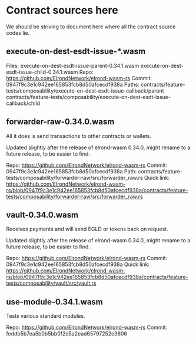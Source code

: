 # Contract sources here

We should be striving to document here where all the contract source codes lie.

## execute-on-dest-esdt-issue-*.wasm

Files:
    execute-on-dest-esdt-issue-parent-0.34.1.wasm
    execute-on-dest-esdt-issue-child-0.34.1.wasm
Repo: https://github.com/ElrondNetwork/elrond-wasm-rs
Commit: 0947f9c3e1c942ee165853fcb8d50afcecdf938a
Paths:
    contracts/feature-tests/composability/execute-on-dest-esdt-issue-callback/parent
    contracts/feature-tests/composability/execute-on-dest-esdt-issue-callback/child

## forwarder-raw-0.34.0.wasm

All it does is send transactions to other contracts or wallets.

Updated slightly after the release of elrond-wasm 0.34.0, might rename to a future release, to be easier to find.

Repo: https://github.com/ElrondNetwork/elrond-wasm-rs
Commit: 0947f9c3e1c942ee165853fcb8d50afcecdf938a
Path: contracts/feature-tests/composability/forwarder-raw/src/forwarder_raw.rs
Quick link: https://github.com/ElrondNetwork/elrond-wasm-rs/blob/0947f9c3e1c942ee165853fcb8d50afcecdf938a/contracts/feature-tests/composability/forwarder-raw/src/forwarder_raw.rs

## vault-0.34.0.wasm

Receives payments and will send EGLD or tokens back on request.

Updated slightly after the release of elrond-wasm 0.34.0, might rename to a future release, to be easier to find.

Repo: https://github.com/ElrondNetwork/elrond-wasm-rs
Commit: 0947f9c3e1c942ee165853fcb8d50afcecdf938a
Quick link: https://github.com/ElrondNetwork/elrond-wasm-rs/blob/0947f9c3e1c942ee165853fcb8d50afcecdf938a/contracts/feature-tests/composability/vault/src/vault.rs

## use-module-0.34.1.wasm

Tests various standard modules.

Repo: https://github.com/ElrondNetwork/elrond-wasm-rs
Commit: feddb5b7ea5b0b5bb0f2d5a2ead65797252e3606
